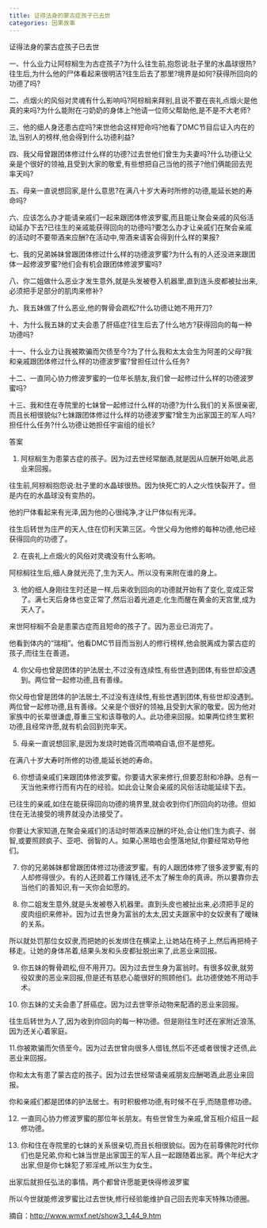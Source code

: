 ```yaml
---
title: 证得法身的蒙古症孩子已去世
categories: 因果故事
---
```


	   
证得法身的蒙古症孩子已去世

一、什么业力让阿棕榈生为古症孩子?为什么往生前,抱怨说:肚子里的水晶球很热?往生后,为什么他的尸体看起来很明洁?往生后去了那里?境界是如何?获得所回向的功德了吗?

二、点烟火的风俗对灵魂有什么影响吗?阿棕榈来拜别,且说不要在丧礼点烟火是他真的来吗?为什么能附在刁奶奶的身体上?他请一位师父帮助他,是不是不大老师?

三、他的细人身还患古症吗?来世他会这样短命吗?他看了DMC节目后证入内在的法,当别人的榜样,他会得到什么功德利益?

四、我父母曾跟团体修过什么样的功德?过去世他们曾生为夫妻吗?什么功德让父亲是个很好的领袖,且受到大家的敬爱,有些想把自己当他的孩子?他们俩能回去兜率天吗?

五、母亲一直说想回家,是什么意思?在满八十岁大寿时所修的功德,能延长她的寿命吗?

六、应该怎么办才能请亲戚们一起来跟团体修波罗蜜,而且能让聚会亲戚的风俗活动延办下去?已往生的亲戚能获得回向的功德吗?要怎么办才让亲戚们在聚会亲戚的活动时不要带酒来应酬?在活动中,带酒来请客会得到什么样的果报?

七、我的兄弟姊妹曾跟团体修过什么样的功德波罗蜜?为什么有的人还没进来跟团体一起修波罗蜜?他们会有机会跟团体修波罗蜜吗?

八、你二姐做什么恶业才发生意外,就是头发被卷入机器里,直到连头皮都被扯出来,必须把手足部分的肌肉来修补?

九、我五妹做了什么恶业,他的臀骨会疏松?什么功德让她不用开刀?

十、为什么我五妹的丈夫会患了肝癌症?往生后去了什么地方?获得回向的每一种功德吗?

十一、什么业力让我被欺骗而欠债至今?为了什么我和太太会生为阿差的父母?我和亲戚跟团体修过什么样的功德波罗蜜?曾担任过什么任务?

十二、一直同心协力修波罗蜜的一位年长朋友,我们曾一起修过什么样的功德波罗蜜吗?

十三、我和住在寺院里的七妹曾一起修过什么样的功德?为什么我们的关系很亲密,而且长相很貌似?七妹跟团体修过什么样的功德波罗蜜?曾生为出家国王的军人吗?担任什么任务?什么功德让她担任宇宙组的组长?

答案

1. 阿棕榈生为患蒙古症的孩子。因为过去世经常酗酒,就是因从应酬开始喝,此恶业来回报。

往生前,阿棕榈抱怨说:肚子里的水晶球很热。因为快死亡的人之火性快裂开了。但是内在的水晶球没有变热的。

他的尸体看起来有光泽,因为他的心很纯净,才让尸体似有光泽。

往生后转世为庄严的天人,住在忉利天第三区。今世父母为他修的每种功德,他已经获得回向的功德了。

2. 在丧礼上点烟火的风俗对灵魂没有什么影响。

阿棕榈往生后,细人身就光亮了,生为天人。所以没有来附在谁的身上。

3. 他的细人身刚往生时还是一样,后来收到回向的功德就开始有了变化,变成正常了。满七天后身体也变正常了,然后沿着光道走,化生而醒在黄金的天宫里,成为天人了。

来世阿棕榈不会是患蒙古症而且短命的孩子了。因为恶业已消完了。

他看到体内的“瑞相”。他看DMC节目而当别人的修行榜样,他会脱离成为蒙古症的孩子,而往生在善道。

4. 你父母也曾是团体的护法居士,不过没有连续性,有些世遇到团体,有些世却没遇到。两位曾一起修功德,且有善缘。

你父母也曾是团体的护法居士,不过没有连续性,有些世遇到团体,有些世却没遇到。两位曾一起修功德,且有善缘。父亲是个很好的领袖,且受到大家的敬爱。因为他对家族中的长辈很谦虚,尊重三宝和该尊敬的人。此功德来回报。如果两位终生累积功德,且经常许愿,就有机会回到兜率天。

5. 母亲一直说想回家,是因为发烧时她昏沉而喃喃自语,但不是想死。

在满八十岁大寿时所修的功德,能延长她的寿命。

6. 你想请亲戚们来跟团体修波罗蜜。你要请大家来修行,但要忍耐和冷静。总有一天当他来修行而有内在的经验。如此会让聚会亲戚的风俗活动能延续下去。

已往生的亲戚,如住在能获得回向功德的境界里,就会收到你们所回向的功德。但如住在无法接受的境界就没办法接受了。

你要让大家知道,在聚会亲戚们的活动时带酒来应酬的坏处,会让他们生为疯子、弱智,或要照顾疯子、亚吧、弱智的人。如果心黑暗也会堕落地狱,你要经常劝导他们。

7. 你的兄弟姊妹都曾跟团体修过功德波罗蜜。有的人跟团体修了很多波罗蜜,有的人却修得很少。有的人还顾着工作赚钱,还不太了解生命的真谛。所以要靠你去当他们的善知识,有一天你会如愿的。

8. 你二姐发生意外,就是头发被卷入机器里。直到头皮也被扯出来,必须把手足的皮肉组织来修补。因为过去世身为富翁的太太,因丈夫跟家中的女奴隶有了暧昧的关系。

所以就处罚那位女奴隶,而把她的长发绑住在横梁上,让她站在椅子上,然后再把椅子移走。让她的身体吊着,结果头发和头皮都扯脱出来了,此恶业来回报。

9. 你五妹的臀骨疏松,但不用开刀。因为过去世生身为富翁时。有很多奴隶,就劳役奴隶的恶业来回报,但是还有慈悲心能很好的照顾他们。此功德使她不用动手术。

10. 你五妹的丈夫会患了肝癌症。因为过去世宰杀动物来配酒的恶业来回报。

往生后转世为人了,因为收到你回向的每一种功德。但是刚往生时还在家附近浪荡,因为还关心着家庭。

11.你被欺骗而欠债至今。因为过去世曾向很多人借钱,然后不还或者很慢才还债,此恶业来回报。

你和太太有患了蒙古症的孩子。因为过去世经常请亲戚朋友应酬喝酒,此恶业来回报。

你和亲戚们都是团体的护法居士。有时积极修功德,有时候不在乎,而随意修功德。

12. 一直同心协力修波罗蜜的那位年长朋友。有些世曾生为亲戚,曾互相介绍且一起修功德。

13. 你和住在寺院里的七妹的关系很亲切,而且长相很貌似。因为在前尊佛陀时代你们也是兄弟,你和七妹当世是出家国王的军人且一起跟随着出家。两个年纪大才出家,但是你七妹犯了邪淫戒,所以生为女生。

出家后就担任弘法的事情。两个都曾许愿能更快得修波罗蜜

所以今世就能修波罗蜜比过去世快,修行经验能维护自己回去兜率天特殊功德圈。


摘自：http://www.wmxf.net/show3_1_44_9.htm